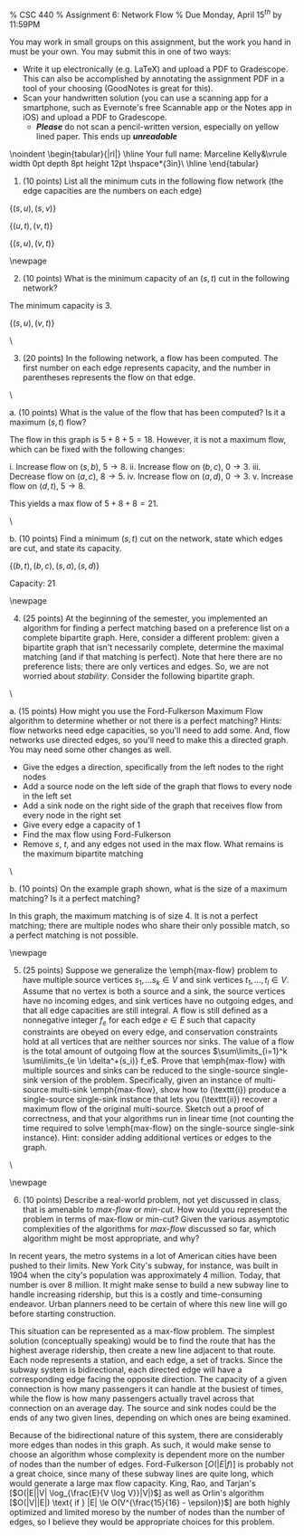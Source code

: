 % CSC 440
% Assignment 6: Network Flow
% Due Monday, April $15^{th}$ by 11:59PM

You may work in small groups on this assignment, but the work you hand in must be your own.
You may submit this in one of two ways:

 - Write it up electronically (e.g. LaTeX) and upload a PDF to Gradescope. This can also be accomplished by annotating the assignment PDF in a tool of your choosing (GoodNotes is great for this).
 - Scan your handwritten solution (you can use a scanning app for a smartphone, such as Evernote's free Scannable app or the Notes app in iOS) and upload a PDF to Gradescope.
    - ***Please*** do not scan a pencil-written version, especially on yellow lined paper. This ends up ***unreadable***

\noindent
\begin{tabular}{|rl|}
\hline
Your full name: Marceline Kelly&\vrule width 0pt depth 8pt height 12pt \hspace*{3in}\\
\hline
\end{tabular}

1. (10 points) List all the minimum cuts in the following flow network (the edge capacities are the numbers on each edge)

$\{(s, u), (s, v)\}$

$\{(u, t), (v, t)\}$

$\{(s, u), (v, t)\}$

\newpage

2. (10 points) What is the minimum capacity of an $(s,t)$ cut in the following network? 

The minimum capacity is 3.

$\{(s, u), (v, t)\}$

\

3. (20 points) In the following network, a flow has been computed. The first number on each edge represents capacity, and the number in parentheses represents the flow on that edge. 

\

a. (10 points) What is the value of the flow that has been computed? Is it a maximum $(s,t)$ flow?

The flow in this graph is $5 + 8 + 5 = 18$. However, it is not a maximum flow, which can be fixed with the following changes:

i. Increase flow on $(s, b)$, $5 \rightarrow 8$.
ii. Increase flow on $(b, c)$, $0 \rightarrow 3$.
iii. Decrease flow on $(a, c)$, $8 \rightarrow 5$.
iv. Increase flow on $(a, d)$, $0 \rightarrow 3$.
v. Increase flow on $(d, t)$, $5 \rightarrow 8$.

This yields a max flow of $5 + 8 + 8 = 21$.

\

b. (10 points) Find a minimum $(s,t)$ cut on the network, state which edges are cut, and state its capacity.

$\{(b, t), (b, c), (s, a), (s, d)\}$

Capacity: $21$

\newpage

4. (25 points) At the beginning of the semester, you implemented an algorithm for finding a perfect matching based on a preference list on a complete bipartite graph. Here, consider a different problem: given a bipartite graph that isn't necessarily complete, determine the maximal matching (and if that matching is perfect). Note that here there are no preference lists; there are only vertices and edges. So, we are not worried about *stability*. Consider the following bipartite graph.

\


a. (15 points) How might you use the Ford-Fulkerson Maximum Flow algorithm to determine whether or not there is a perfect matching? Hints: flow networks need edge capacities, so you'll need to add some. And, flow networks use directed edges, so you'll need to make this a directed graph. You may need some other changes as well.

- Give the edges a direction, specifically from the left nodes to the right nodes
- Add a source node on the left side of the graph that flows to every node in the left set
- Add a sink node on the right side of the graph that receives flow from every node in the right set
- Give every edge a capacity of 1
- Find the max flow using Ford-Fulkerson
- Remove $s$, $t$, and any edges not used in the max flow. What remains is the maximum bipartite matching

\

b. (10 points) On the example graph shown, what is the size of a maximum matching? Is it a perfect matching?

In this graph, the maximum matching is of size 4. It is not a perfect matching; there are multiple nodes who share their only possible match, so a perfect matching is not possible.

\newpage


5. (25 points) Suppose we generalize the \emph{max-flow} problem to have multiple source vertices $s_1,...s_k \in V$ and sink vertices $t_1,...,t_l \in V$. Assume that no vertex is both a source and a sink, the source vertices have no incoming edges, and sink vertices have no outgoing edges, and that all edge capacities are still integral.
A flow is still defined as a nonnegative integer $f_e$ for each edge $e \in E$ such that capacity constraints are obeyed on every edge, and conservation constraints hold at all vertices that are neither sources nor sinks.
The value of a flow is the total amount of outgoing flow at the sources $\sum\limits_{i=1}^k \sum\limits_{e \in \delta^+(s_i)} f_e$.
Prove that \emph{max-flow} with multiple sources and sinks can be reduced to the single-source single-sink version of the problem. Specifically, given an instance of multi-source multi-sink \emph{max-flow}, show how to (\texttt{i}) produce a single-source single-sink instance that lets you (\texttt{ii}) recover a maximum flow of the original multi-source. Sketch out a proof of correctness, and that your algorithms run in linear time (not counting the time required to solve \emph{max-flow} on the single-source single-sink instance).
Hint: consider adding additional vertices or edges to the graph.

\



\newpage

6. (10 points) Describe a real-world problem, not yet discussed in class, that is amenable to *max-flow* or *min-cut*. How would you represent the problem in terms of max-flow or min-cut? Given the various asymptotic complexities of the algorithms for *max-flow* discussed so far, which algorithm might be most appropriate, and why? 

In recent years, the metro systems in a lot of American cities have been pushed to their limits. New York City's subway, for instance, was built in 1904 when the city's population was approximately 4 million. Today, that number is over 8 million. It might make sense to build a new subway line to handle increasing ridership, but this is a costly and time-consuming endeavor. Urban planners need to be certain of where this new line will go before starting construction.

This situation can be represented as a max-flow problem. The simplest solution (conceptually speaking) would be to find the route that has the highest average ridership, then create a new line adjacent to that route. Each node represents a station, and each edge, a set of tracks. Since the subway system is bidirectional, each directed edge will have a corresponding edge facing the opposite direction. The capacity of a given connection is how many passengers it can handle at the busiest of times, while the flow is how many passengers actually travel across that connection on an average day. The source and sink nodes could be the ends of any two given lines, depending on which ones are being examined.

Because of the bidirectional nature of this system, there are considerably more edges than nodes in this graph. As such, it would make sense to choose an algorithm whose complexity is dependent more on the number of nodes than the number of edges. Ford-Fulkerson [$O(|E|f)$] is probably not a great choice, since many of these subway lines are quite long, which would generate a large max flow capacity. King, Rao, and Tarjan's [$O(|E||V| \log_{\frac{E}{V \log V}}|V|)$] as well as Orlin's algorithm [$O(|V||E|) \text{ if } |E| \le O(V^{\frac{15}{16} - \epsilon})$] are both highly optimized and limited moreso by the number of nodes than the number of edges, so I believe they would be appropriate choices for this problem. 

